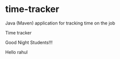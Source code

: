 # time-tracker
Java (Maven) application for tracking time on the job

Time tracker

Good Night Students!!!

Hello rahul
